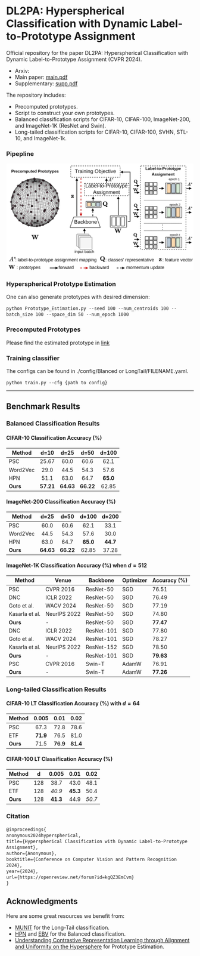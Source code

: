 # DL2PA: Hyperspherical Classification with Dynamic Label-to-Prototype Assignment
Official repository for the paper
DL2PA: Hyperspherical Classification with Dynamic Label-to-Prototype Assignment (CVPR 2024).

- Arxiv: 
- Main paper: [main.pdf](assets/main.pdf)
- Supplementary: [supp.pdf](assets/supp.pdf)

The repository includes:
* Precomputed prototypes.
* Script to construct your own prototypes.
* Balanced classification scripts for CIFAR-10, CIFAR-100, ImageNet-200, and ImageNet-1K (ResNet and Swin).
* Long-tailed classification scripts for CIFAR-10, CIFAR-100, SVHN, STL-10, and ImageNet-1k.

### Pipepline
![Demo](assets/3.jpg)
### Hyperspherical Prototype Estimation
One can also generate prototypes with desired dimension:
```
python Prototype_Estimation.py --seed 100 --num_centroids 100 --batch_size 100 --space_dim 50 --num_epoch 1000
```

### Precomputed Prototypes 
Please find the estimated prototype in [link](Estimated_prototypes/)


### Training classifier
The configs can be found in ./config/Blanced or LongTail/FILENAME.yaml.
```
python train.py --cfg {path to config}
```

---

## Benchmark Results

### Balanced Classification Results

#### CIFAR-10 Classification Accuracy (%)

| Method   |   d=10   |   d=25   |   d=50   |   d=100  |
|----------|:--------:|:--------:|:--------:|:--------:|
| PSC      |   25.67  |   60.0   |   60.6   |   62.1   |
| Word2Vec |   29.0   |   44.5   |   54.3   |   57.6   |
| HPN      |   51.1   |   63.0   |   64.7   | **65.0** |
| **Ours** | **57.21**| **64.63**| **66.22**|   62.85  |

#### ImageNet-200 Classification Accuracy (%)

| Method   |   d=25   |   d=50   |   d=100  |   d=200  |
|----------|:--------:|:--------:|:--------:|:--------:|
| PSC      |   60.0   |   60.6   |   62.1   |   33.1   |
| Word2Vec |   44.5   |   54.3   |   57.6   |   30.0   |
| HPN      |   63.0   |   64.7   | **65.0** | **44.7** |
| **Ours** | **64.63**| **66.22**|   62.85  |   37.28  |

#### ImageNet-1K Classification Accuracy (%) when $d=512$

| Method               | Venue      | Backbone   | Optimizer | Accuracy (%) |
|----------------------|------------|------------|-----------|--------------|
| PSC                  | CVPR 2016  | ResNet-50  | SGD       | 76.51        |
| DNC                  | ICLR 2022  | ResNet-50  | SGD       | 76.49        |
| Goto et al.          | WACV 2024  | ResNet-50  | SGD       | 77.19        |
| Kasarla et al.       | NeurIPS 2022 | ResNet-50  | SGD       | 74.80        |
| **Ours**             | -          | ResNet-50  | SGD       | **77.47**    |
| DNC                  | ICLR 2022  | ResNet-101 | SGD       | 77.80        |
| Goto et al.          | WACV 2024  | ResNet-101 | SGD       | 78.27        |
| Kasarla et al.       | NeurIPS 2022 | ResNet-152 | SGD       | 78.50       |
| **Ours**             | -          | ResNet-101 | SGD       | **79.63**    |
| PSC                  | CVPR 2016  | Swin-T     | AdamW     | 76.91        |
| **Ours**             | -          | Swin-T     | AdamW     | **77.26**    |

### Long-tailed Classification Results

#### CIFAR-10 LT Classification Accuracy (%) with $d=64$

| Method | 0.005  | 0.01   | 0.02   |
|--------|:------:|:------:|:------:|
| PSC    |  67.3  |  72.8  |  78.6  |
| ETF    |**71.9**|  76.5  |  81.0  |
| **Ours**|  71.5  |**76.9**|**81.4**|

#### CIFAR-100 LT Classification Accuracy (%)

| Method |  d  | 0.005  | 0.01   | 0.02   |
|--------|:---:|:------:|:------:|:------:|
| PSC    | 128 |  38.7  |  43.0  |  48.1  |
| ETF    | 128 | *40.9* | **45.3** |  50.4  |
| **Ours** | 128 | **41.3** |  44.9  | *50.7* |



### Citation
```
@inproceedings{
anonymous2024hyperspherical,
title={Hyperspherical Classification with Dynamic Label-to-Prototype Assignment},
author={Anonymous},
booktitle={Conference on Computer Vision and Pattern Recognition 2024},
year={2024},
url={https://openreview.net/forum?id=kgQZ3EmCvm}
}
```

## Acknowledgments

Here are some great resources we benefit from:

* [MUNIT](https://github.com/NeuralCollapseApplications/ImbalancedLearning) for the Long-Tail classification.
* [HPN](https://github.com/psmmettes/hpn) and [EBV](https://github.com/aassxun/Equiangular-Basis-Vectors) for the Balanced classification. 
* [Understanding Contrastive Representation Learning through Alignment and Uniformity on the Hypersphere](https://github.com/SsnL/align_uniform) for Prototype Estimation.
